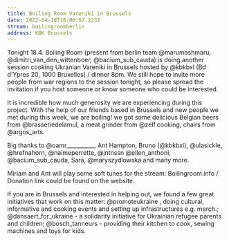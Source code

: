 ```yaml
---
title: Boiling Room Vareniki in Brussels
date: 2022-04-18T16:00:57.223Z
stream: boilingroomberlin
address: KBK Brussels
---
```

Tonight 18.4. Boiling Room (present from berlin team @marumashmaru, @dimitri_van_den_wittenboer, @bacium_sub_cauda) is doing another session cooking Ukranian Vareniki in Brussels hosted by @kbkbxl (Bd d'Ypres 20, 1000 Bruxelles) / dinner 8pm. We still hope to invite more people from war regions to the session tonight, so please spread the invitation if you host someone or know someone who could be interested.

It is incredible how much generosity we are experiencing during this project. With the help of our friends based in Brussels and new people we met during this week, we are boiling! we got some delicious Belgian beers from @brasseriedelamul, a meat grinder from @zelf.cooking, chairs from @argos_arts.

Big thanks to @oamr__________, Ant Hampton, Bruno (@kbkbxl), @ulasickle, @hrefnahorn, @naimeperrette, @jntnssn @ellen_anthoni, @bacium_sub_cauda, Sara, @maryszydlowska and many more.

Miriam and Ant will play some soft tunes for the stream: Boilingroom.info / Donation link could be found on the website.

If you are in Brussels and interested in helping out, we found a few great initiatives that work on this matter: @promoteukraine , doing cultural, informative and cooking events and setting up infrastructures e.g. merch.; @dansaert_for_ukraine - a solidarity initiative for Ukrainian refugee parents and children; @bosch_tanneurs - providing their kitchen to cook, sewing machines and toys for kids.